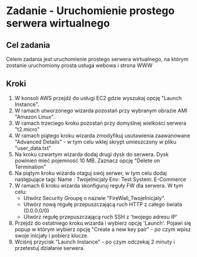 # Zadanie - Uruchomienie prostego serwera wirtualnego  #

## Cel zadania ##
Celem zadania jest uruchomienie prostego serwera wirtualnego, na którym zostanie uruchomiony prosta usługa webowa i strona WWW

## Kroki ##
1. W konsoli AWS przejdź do usługi EC2 gdzie wyszukaj opcję "Launch Instance".
2. W ramach utworzonego wizarda pozostań przy wybranym obrazie AMI "Amazon Linux".
3. W ramach trzeciego kroku pozostań przy domyślnej wielkości serwera "t2.micro"
4. W ramach piątego kroku wizarda zmodyfikuj usutawienia zaawanowane "Advanced Details" - w tym celu wklej skrypt umieszczony w pliku "user_data.txt"
5. Na kroku czwartym wizarda dodaj drugi dysk do serwera. Dysk powinien mieć pojemność 10 MB. Zaznacz opcję "Delete on Termination"
6. Na piątym kroku wizarda otaguj swój serwer, w tym celu dodaj następujące tagi:
	Name : TwojeInicjaly
	Env: Test
	System: E-Commerce
7. W ramach 6 kroku wizarda skonfiguruj reguły FW dla serwera. W tym celu:
	- Utwórz Security Groupę o nazwie "FireWall_TwojeInicjaly".
	- Utwórz nową regułę przepuszczającą ruch HTTP z całego świata (0.0.0.0/0)
	- Utwórz regułę przepuszczającą ruch SSH z 'twojego adresu IP'
8. Przejdź do ostatniego kroku wizarda i wybierz opcję 'Launch'. Pojawi się popup w którym wybierz opcję  "Create a new key pair" - po czym wpisz swoje inicjały i pobierz klucze.
9. Wciśnij przycisk "Launch Instance" - po czym odczekaj 2 minuty i przetestuj działanie serwera.
 